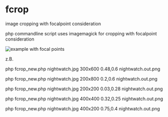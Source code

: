 # fcrop
image cropping with focalpoint consideration

php commandline script uses imagemagick for cropping with focalpoint consideration

![example with focal points](https://github.com/jrgdrs/fcrop/examples/nightwatch_measure.png)

z.B.

php fcrop_new.php nightwatch.jpg 300x600 0.48,0.6 nightwatch.out.png

php fcrop_new.php nightwatch.jpg 200x800 0.2,0.6 nightwatch.out.png

php fcrop_new.php nightwatch.jpg 200x200 0.03,0.28 nightwatch.out.png

php fcrop_new.php nightwatch.jpg 400x400 0.32,0.25 nightwatch.out.png

php fcrop_new.php nightwatch.jpg 400x200 0.75,0.4 nightwatch.out.png


